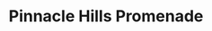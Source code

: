 ---
title: "Pinnacle Hills Promenade"
url: /rogers/pinnacle-hills-promenade-promenade-boulevard-10/
shop: Einkaufszentrum
---